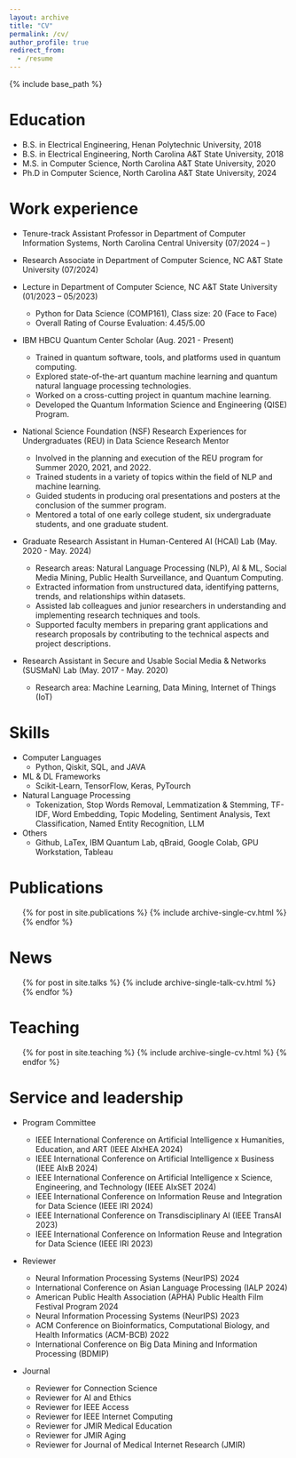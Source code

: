 ```yaml
---
layout: archive
title: "CV"
permalink: /cv/
author_profile: true
redirect_from:
  - /resume
---
```


{% include base_path %}

Education
======
* B.S. in Electrical Engineering, Henan Polytechnic University, 2018
* B.S. in Electrical Engineering, North Carolina A&T State University, 2018
* M.S. in Computer Science, North Carolina A&T State University, 2020
* Ph.D in Computer Science, North Carolina A&T State University, 2024

Work experience
======
* Tenure-track Assistant Professor in Department of Computer Information Systems, North Carolina Central University (07/2024 – )
  
* Research Associate in Department of Computer Science, NC A&T State University (07/2024)
  
* Lecture in Department of Computer Science, NC A&T State University (01/2023 – 05/2023)
  * Python for Data Science (COMP161), Class size: 20 (Face to Face)
  * Overall Rating of Course Evaluation: 4.45/5.00
  
* IBM HBCU Quantum Center Scholar  (Aug. 2021 - Present)
  * Trained in quantum software, tools, and platforms used in quantum computing.
  * Explored state-of-the-art quantum machine learning and quantum natural language processing technologies.
  * Worked on a cross-cutting project in quantum machine learning.
  * Developed the Quantum Information Science and Engineering (QISE) Program.

* National Science Foundation (NSF) Research Experiences for Undergraduates (REU) in Data Science Research Mentor 
  * Involved in the planning and execution of the REU program for Summer 2020, 2021, and 2022.
  * Trained students in a variety of topics within the field of NLP and machine learning.
  * Guided students in producing oral presentations and posters at the conclusion of the summer program.
  * Mentored a total of one early college student, six undergraduate students, and one graduate student.
  
* Graduate Research Assistant in Human-Centered AI (HCAI) Lab (May. 2020 - May. 2024)
  * Research areas: Natural Language Processing (NLP), AI & ML, Social Media Mining, Public Health Surveillance, and Quantum Computing.
  * Extracted information from unstructured data, identifying patterns, trends, and relationships within datasets.
  * Assisted lab colleagues and junior researchers in understanding and implementing research techniques and tools.
  * Supported faculty members in preparing grant applications and research proposals by contributing to the technical aspects and project descriptions.

* Research Assistant in Secure and Usable Social Media & Networks (SUSMaN) Lab (May. 2017 - May. 2020)
  * Research area: Machine Learning, Data Mining, Internet of Things (IoT)

  
Skills
======
* Computer Languages 
  * Python, Qiskit, SQL, and JAVA
* ML & DL Frameworks
  * Scikit-Learn, TensorFlow, Keras, PyTourch
* Natural Language Processing
  * Tokenization, Stop Words Removal, Lemmatization & Stemming, TF-IDF, Word Embedding, Topic Modeling, Sentiment Analysis, Text Classification, Named Entity Recognition, LLM
* Others
   * Github, LaTex, IBM Quantum Lab, qBraid, Google Colab, GPU Workstation, Tableau
     
Publications
======
  <ul>{% for post in site.publications %}
    {% include archive-single-cv.html %}
  {% endfor %}</ul>
  
News
======
  <ul>{% for post in site.talks %}
    {% include archive-single-talk-cv.html %}
  {% endfor %}</ul>
  
Teaching
======
  <ul>{% for post in site.teaching %}
    {% include archive-single-cv.html %}
  {% endfor %}</ul>
  
Service and leadership
======
* Program Committee
  * IEEE International Conference on Artificial Intelligence x Humanities, Education, and ART (IEEE AIxHEA 2024)
  * IEEE International Conference on Artificial Intelligence x Business (IEEE AIxB 2024)
  * IEEE International Conference on Artificial Intelligence x Science, Engineering, and Technology (IEEE AIxSET 2024)
  * IEEE International Conference on Information Reuse and Integration for Data Science (IEEE IRI 2024)
  * IEEE International Conference on Transdisciplinary AI (IEEE TransAI 2023)
  * IEEE International Conference on Information Reuse and Integration for Data Science (IEEE IRI 2023)

* Reviewer
  * Neural Information Processing Systems (NeurIPS) 2024
  * International Conference on Asian Language Processing (IALP 2024)
  * American Public Health Association (APHA) Public Health Film Festival Program 2024
  * Neural Information Processing Systems (NeurIPS) 2023
  * ACM Conference on Bioinformatics, Computational Biology, and Health Informatics (ACM-BCB) 2022
  * International Conference on Big Data Mining and Information Processing (BDMIP)

* Journal
  * Reviewer for Connection Science
  * Reviewer for AI and Ethics
  * Reviewer for IEEE Access 
  * Reviewer for IEEE Internet Computing 
  * Reviewer for JMIR Medical Education 
  * Reviewer for JMIR Aging 
  * Reviewer for Journal of Medical Internet Research (JMIR) 
